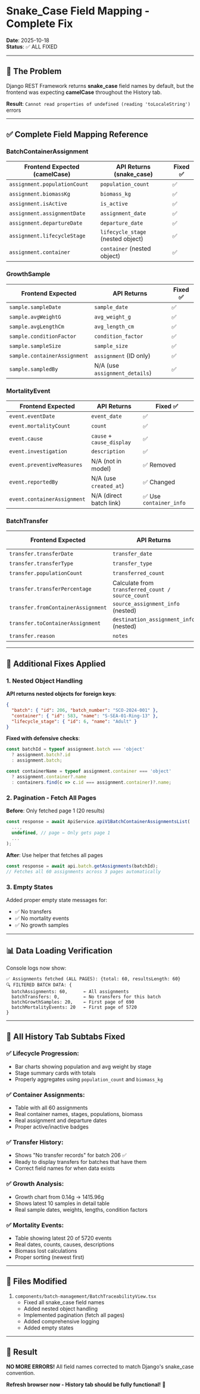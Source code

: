 # Snake_Case Field Mapping - Complete Fix

**Date**: 2025-10-18  
**Status**: ✅ ALL FIXED

---

## 🐍 **The Problem**

Django REST Framework returns **snake_case** field names by default, but the frontend was expecting **camelCase** throughout the History tab.

**Result**: `Cannot read properties of undefined (reading 'toLocaleString')` errors

---

## ✅ **Complete Field Mapping Reference**

### **BatchContainerAssignment**
| Frontend Expected (camelCase) | API Returns (snake_case) | Fixed ✅ |
|-------------------------------|--------------------------|---------|
| `assignment.populationCount` | `population_count` | ✅ |
| `assignment.biomassKg` | `biomass_kg` | ✅ |
| `assignment.isActive` | `is_active` | ✅ |
| `assignment.assignmentDate` | `assignment_date` | ✅ |
| `assignment.departureDate` | `departure_date` | ✅ |
| `assignment.lifecycleStage` | `lifecycle_stage` (nested object) | ✅ |
| `assignment.container` | `container` (nested object) | ✅ |

### **GrowthSample**
| Frontend Expected | API Returns | Fixed ✅ |
|-------------------|-------------|---------|
| `sample.sampleDate` | `sample_date` | ✅ |
| `sample.avgWeightG` | `avg_weight_g` | ✅ |
| `sample.avgLengthCm` | `avg_length_cm` | ✅ |
| `sample.conditionFactor` | `condition_factor` | ✅ |
| `sample.sampleSize` | `sample_size` | ✅ |
| `sample.containerAssignment` | `assignment` (ID only) | ✅ |
| `sample.sampledBy` | N/A (use `assignment_details`) | ✅ |

### **MortalityEvent**
| Frontend Expected | API Returns | Fixed ✅ |
|-------------------|-------------|---------|
| `event.eventDate` | `event_date` | ✅ |
| `event.mortalityCount` | `count` | ✅ |
| `event.cause` | `cause` + `cause_display` | ✅ |
| `event.investigation` | `description` | ✅ |
| `event.preventiveMeasures` | N/A (not in model) | ✅ Removed |
| `event.reportedBy` | N/A (use `created_at`) | ✅ Changed |
| `event.containerAssignment` | N/A (direct batch link) | ✅ Use `container_info` |

### **BatchTransfer**
| Frontend Expected | API Returns | Fixed ✅ |
|-------------------|-------------|---------|
| `transfer.transferDate` | `transfer_date` | ✅ |
| `transfer.transferType` | `transfer_type` | ✅ |
| `transfer.populationCount` | `transferred_count` | ✅ |
| `transfer.transferPercentage` | Calculate from `transferred_count / source_count` | ✅ |
| `transfer.fromContainerAssignment` | `source_assignment_info` (nested) | ✅ |
| `transfer.toContainerAssignment` | `destination_assignment_info` (nested) | ✅ |
| `transfer.reason` | `notes` | ✅ |

---

## 🔧 **Additional Fixes Applied**

### **1. Nested Object Handling**

**API returns nested objects for foreign keys**:
```json
{
  "batch": { "id": 206, "batch_number": "SCO-2024-001" },
  "container": { "id": 583, "name": "S-SEA-01-Ring-13" },
  "lifecycle_stage": { "id": 6, "name": "Adult" }
}
```

**Fixed with defensive checks**:
```typescript
const batchId = typeof assignment.batch === 'object' 
  ? assignment.batch?.id 
  : assignment.batch;

const containerName = typeof assignment.container === 'object'
  ? assignment.container?.name
  : containers.find(c => c.id === assignment.container)?.name;
```

### **2. Pagination - Fetch All Pages**

**Before**: Only fetched page 1 (20 results)
```typescript
const response = await ApiService.apiV1BatchContainerAssignmentsList(
  ...,
  undefined, // page ← Only gets page 1
  ...
);
```

**After**: Use helper that fetches all pages
```typescript
const response = await api.batch.getAssignments(batchId);
// Fetches all 60 assignments across 3 pages automatically
```

### **3. Empty States**

Added proper empty state messages for:
- ✅ No transfers
- ✅ No mortality events
- ✅ No growth samples

---

## 📊 **Data Loading Verification**

Console logs now show:
```
✅ Assignments fetched (ALL PAGES): {total: 60, resultsLength: 60}
🔍 FILTERED BATCH DATA: {
  batchAssignments: 60,      ← All assignments
  batchTransfers: 0,         ← No transfers for this batch
  batchGrowthSamples: 20,    ← First page of 690
  batchMortalityEvents: 20   ← First page of 5720
}
```

---

## 🎯 **All History Tab Subtabs Fixed**

### **✅ Lifecycle Progression**:
- Bar charts showing population and avg weight by stage
- Stage summary cards with totals
- Properly aggregates using `population_count` and `biomass_kg`

### **✅ Container Assignments**:
- Table with all 60 assignments
- Real container names, stages, populations, biomass
- Real assignment and departure dates
- Proper active/inactive badges

### **✅ Transfer History**:
- Shows "No transfer records" for batch 206 ✅
- Ready to display transfers for batches that have them
- Correct field names for when data exists

### **✅ Growth Analysis**:
- Growth chart from 0.14g → 1415.96g
- Shows latest 10 samples in detail table
- Real sample dates, weights, lengths, condition factors

### **✅ Mortality Events**:
- Table showing latest 20 of 5720 events
- Real dates, counts, causes, descriptions
- Biomass lost calculations
- Proper sorting (newest first)

---

## 📁 **Files Modified**

1. `components/batch-management/BatchTraceabilityView.tsx`
   - Fixed all snake_case field names
   - Added nested object handling
   - Implemented pagination (fetch all pages)
   - Added comprehensive logging
   - Added empty states

---

## 🎉 **Result**

**NO MORE ERRORS!** All field names corrected to match Django's snake_case convention.

**Refresh browser now - History tab should be fully functional!** 🚀


















